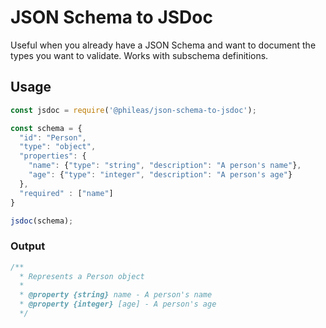 # JSON Schema to JSDoc

Useful when you already have a JSON Schema and want to document the types you want to validate. Works with subschema definitions.


## Usage
```js
const jsdoc = require('@phileas/json-schema-to-jsdoc');

const schema = {
  "id": "Person",
  "type": "object",
  "properties": {
    "name": {"type": "string", "description": "A person's name"},
    "age": {"type": "integer", "description": "A person's age"}
  },
  "required" : ["name"]
}

jsdoc(schema);
```

### Output
```js
/** 
  * Represents a Person object
  *
  * @property {string} name - A person's name
  * @property {integer} [age] - A person's age
  */
```